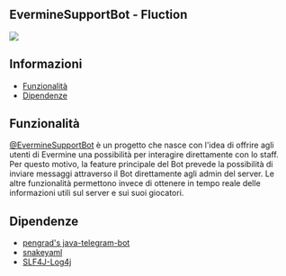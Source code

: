 ## EvermineSupportBot - Fluction

![](https://i.imgur.com/n3jmEow.jpg)


## Informazioni
* [Funzionalità](#funzionalità)
* [Dipendenze](#dipendenze)

## Funzionalità
[@EvermineSupportBot](t.me/EvermineEu_Supporto_Bot) è un progetto che nasce con l'idea di offrire
agli utenti di Evermine una possibilità per interagire direttamente con lo staff. Per
questo motivo, la feature principale del Bot prevede la possibilità di inviare messaggi
attraverso il Bot direttamente agli admin del server. Le altre funzionalità permettono invece di ottenere
in tempo reale delle informazioni utili sul server e sui suoi giocatori.

## Dipendenze
* [pengrad's java-telegram-bot](https://github.com/pengrad/java-telegram-bot-api)
* [snakeyaml](https://bitbucket.org/snakeyaml/snakeyaml/wiki/Documentation)
* [SLF4J-Log4j](https://www.slf4j.org/)